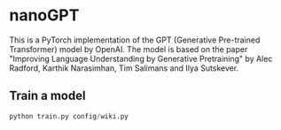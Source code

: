 
# nanoGPT

This is a PyTorch implementation of the GPT (Generative Pre-trained Transformer) model by OpenAI. The model is based on the paper "Improving Language Understanding by Generative Pretraining" by Alec Radford, Karthik Narasimhan, Tim Salimans and Ilya Sutskever.



## Train a model
```python
python train.py config/wiki.py
```   
